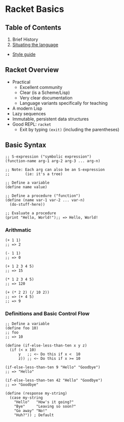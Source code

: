 # Racket Basics

## Table of Contents
1. Brief History
2. [Situating the language](http://racket-lang.org)
  - [Style guide](http://docs.racket-lang.org/scribble/reference-style.html)

## Racket Overview
- Practical
  - Excellent community
  - Clear (is a Scheme/Lisp)
  - Very clear documentation
  - Language variants specifically for teaching
- A modern Lisp
- Lazy sequences
- Immutable, persistent data structures
- Good REPL: `racket`
  - Exit by typing `(exit)` (including the parentheses)

## Basic Syntax
```racket
;; S-expression ("symbolic expression")
(function-name arg-1 arg-2 arg-3 ... arg-n)

;; Note: Each arg can also be an S-expression
;;       (ie: it's a tree)

;; Define a variable
(define name value)

;; Define a procedure ("function")
(define (name var-1 var-2 ... var-n)
  (do-stuff-here))

;; Evaluate a procedure
(print "Hello, World!");; => Hello, World!
```

### Arithmatic
```racket
(+ 1 1)
;; => 2

(- 1 1)
;; => 0

(+ 1 2 3 4 5)
;; => 15

(* 1 2 3 4 5)
;; => 120

(+ (* 2 2) (/ 10 2))
;; => (+ 4 5)
;; => 9
```

### Definitions and Basic Control Flow
```racket
;; Define a variable
(define foo 10)
;; foo
;; => 10

(define (if-else-less-than-ten x y z)
  (if (< x 10)
      y   ;; <~ Do this if x <  10
      z)) ;; <~ Do this if x >= 10

(if-else-less-than-ten 9 "Hello" "Goodbye")
;; => "Hello"

(if-else-less-than-ten 42 "Hello" "Goodbye")
;; => "Goodbye"

(define (response my-string)
  (case my-string
    "Hello"   "How's it going?"
    "Bye"     "Leaving so soon?"
    "Go away" "No!"
    "Huh?")) ; Default
```

